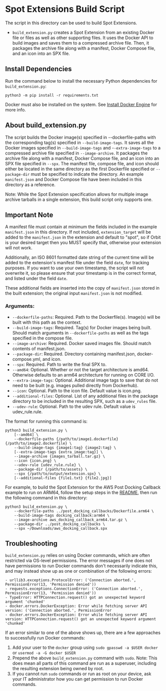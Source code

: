 <!--
Copyright (c) 2023 Boston Dynamics, Inc.  All rights reserved.

Downloading, reproducing, distributing or otherwise using the SDK Software
is subject to the terms and conditions of the Boston Dynamics Software
Development Kit License (20191101-BDSDK-SL).
-->

# Spot Extensions Build Script

The script in this directory can be used to build Spot Extensions.

- `build_extension.py` creates a Spot Extension from an existing Docker file or files as well as other supporting files.
  It uses the Docker API to build images and saves them to a compressed archive file.
  Then, it packages the archive file along with a manifest, Docker Compose file, and an icon into an SPX file.

## Install Dependencies

Run the command below to install the necessary Python dependencies for `build_extension.py`:

```
python3 -m pip install -r requirements.txt
```

Docker must also be installed on the system.
See [Install Docker Engine](https://docs.docker.com/engine/install/) for more info.

## About build_extension.py

The script builds the Docker image(s) specified in --dockerfile-paths with the corresponding tag(s) specified in `--build-image-tags`.
It saves all the Docker images specified in `--build-image-tags` and -`-extra-image-tags` to a compressed archive file specified in `--image-archive`.
It packages the archive file along with a manifest, Docker Compose file, and an icon into an SPX file specified in `--spx`.
The manifest file, compose file, and icon should either be located in the same directory as the first Dockerfile specified or `--package-dir` must be specified to indicate the directory. An example `manifest.json` and Docker Compose file have been included in this directory as a reference.

Note: While the Spot Extension specification allows for multiple image archive tarballs in a single extension, this build script only supports one.

## Important Note

A manifest file must contain at minimum the fields included in the example `manifest.json` in this directory. If not included, `extension_target` will be added to the `manifest.json` in the extension and default to "spot", so if Orbit is your desired target then you MUST specify that, otherwise your extension will not work.

Additionally, an ISO 8601 formatted date string of the current time will be added to the extension's manifest file under the field `date`, for tracking purposes. If you want to use your own timestamp, the script will not overwrite it, so please ensure that your timestamp is in the correct format, and listed under the field `date`.

These additional fields are inserted into the copy of `manifest.json` stored in the built extension; the original input `manifest.json` is not modified.

### Arguments:

- `--dockerfile-paths`: Required. Path to the Dockerfile(s). Image(s) will be built with this path as the context.
- `--build-image-tags`: Required. Tag(s) for Docker images being built. Should match arguments in `--dockerfile-paths` as well as the tags specified in the compose file.
- `--image-archive`: Required. Docker saved images file. Should match contents of manifest.json.
- `--package-dir`: Required. Directory containing manifest.json, docker-compose.yml, and icon.
- `--spx`: Required. Path to write the final SPX to.
- `--amd64`: Optional. Whether or not the target architecture is amd64. Otherwise defaults to an arm64 architecture for running on CORE I/O.
- `--extra-image-tags`: Optional. Additional image tags to save that do not need to be built (e.g. images pulled directly from Dockerhub).
- `--icon`: Optional. Path to the icon file. Default value is icon.png.
- `--additional-files`: Optional. List of any additional files in the package directory to be included in the resulting SPX, such as a `udev_rules` file.
- `--udev-rule`: Optional. Path to the udev rule. Default value is udev_rule.rule.

The format for running this command is:

```
python3 build_extension.py \
    [--amd64] \
    --dockerfile-paths {/path/to/image1.dockerfile} {/path/to/image2.dockerfile} \
    --build-image-tags {image1:tag} {image2:tag} \
    [--extra-image-tags {extra_image:tag}] \
    --image-archive {images_tarball.tar.gz} \
    --icon {icon.png} \
    --udev-rule {udev_rule.rule} \
    --package-dir {/path/to/assets} \
    --spx {/path/to/output/extension.spx} \
    [--additional-files {file1.txt} {file2.jpg}]
```

For example, to build the Spot Extension for the AWS Post Docking Callback example to run on ARM64,
follow the setup steps in the [README](../post_docking_callbacks/README.md),
then run the following command in this directory:

```
python3 build_extension.py \
    --dockerfile-paths ../post_docking_callbacks/Dockerfile.arm64 \
    --build-image-tags docking_callback:arm64 \
    --image-archive aws_docking_callback_arm64.tar.gz \
    --package-dir ../post_docking_callbacks \
    --spx ~/Downloads/aws_docking_callback.spx
```

## Troubleshooting

`build_extension.py` relies on using Docker commands, which are often restricted via OS-level permissions. The error messages if one does not have permissions to run Docker commands don't necessarily indicate this, and may instead show up as one or combination of the following errors:

```
- urllib3.exceptions.ProtocolError: ('Connection aborted.', PermissionError(13, 'Permission denied'))
- requests.exceptions.ConnectionError: ('Connection aborted.', PermissionError(13, 'Permission denied'))
- TypeError: HTTPConnection.request() got an unexpected keyword argument 'chunked'
- docker.errors.DockerException: Error while fetching server API version: ('Connection aborted.', PermissionError
- docker.errors.DockerException: Error while fetching server API version: HTTPConnection.request() got an unexpected keyword argument 'chunked'
```

If an error similar to one of the above shows up, there are a few approaches to successfully run Docker commands:

1. Add your user to the `docker` group using `sudo gpasswd -a $USER docker` or `usermod -a -G docker $USER`
2. Prepend the above `build_extension.py` command with `sudo`. Note: This does mean all parts of this command are run as a superuser, including the resulting extension being owned by root.
3. If you cannot run `sudo` commands or run as root on your device, ask your IT administrator how you can get permission to run Docker commands.
